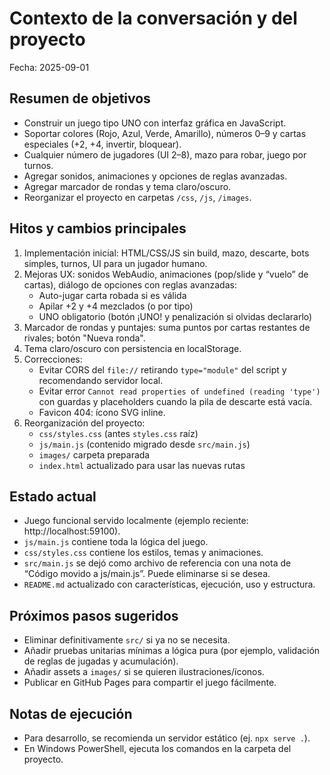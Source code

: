 # Contexto de la conversación y del proyecto

Fecha: 2025-09-01

## Resumen de objetivos
- Construir un juego tipo UNO con interfaz gráfica en JavaScript.
- Soportar colores (Rojo, Azul, Verde, Amarillo), números 0–9 y cartas especiales (+2, +4, invertir, bloquear).
- Cualquier número de jugadores (UI 2–8), mazo para robar, juego por turnos.
- Agregar sonidos, animaciones y opciones de reglas avanzadas.
- Agregar marcador de rondas y tema claro/oscuro.
- Reorganizar el proyecto en carpetas `/css`, `/js`, `/images`.

## Hitos y cambios principales
1. Implementación inicial: HTML/CSS/JS sin build, mazo, descarte, bots simples, turnos, UI para un jugador humano.
2. Mejoras UX: sonidos WebAudio, animaciones (pop/slide y “vuelo” de cartas), diálogo de opciones con reglas avanzadas:
   - Auto-jugar carta robada si es válida
   - Apilar +2 y +4 mezclados (o por tipo)
   - UNO obligatorio (botón ¡UNO! y penalización si olvidas declararlo)
3. Marcador de rondas y puntajes: suma puntos por cartas restantes de rivales; botón "Nueva ronda".
4. Tema claro/oscuro con persistencia en localStorage.
5. Correcciones:
   - Evitar CORS del `file://` retirando `type="module"` del script y recomendando servidor local.
   - Evitar error `Cannot read properties of undefined (reading 'type')` con guardas y placeholders cuando la pila de descarte está vacía.
   - Favicon 404: ícono SVG inline.
6. Reorganización del proyecto:
   - `css/styles.css` (antes `styles.css` raíz)
   - `js/main.js` (contenido migrado desde `src/main.js`)
   - `images/` carpeta preparada
   - `index.html` actualizado para usar las nuevas rutas

## Estado actual
- Juego funcional servido localmente (ejemplo reciente: http://localhost:59100).
- `js/main.js` contiene toda la lógica del juego.
- `css/styles.css` contiene los estilos, temas y animaciones.
- `src/main.js` se dejó como archivo de referencia con una nota de “Código movido a js/main.js”. Puede eliminarse si se desea.
- `README.md` actualizado con características, ejecución, uso y estructura.

## Próximos pasos sugeridos
- Eliminar definitivamente `src/` si ya no se necesita.
- Añadir pruebas unitarias mínimas a lógica pura (por ejemplo, validación de reglas de jugadas y acumulación).
- Añadir assets a `images/` si se quieren ilustraciones/íconos.
- Publicar en GitHub Pages para compartir el juego fácilmente.

## Notas de ejecución
- Para desarrollo, se recomienda un servidor estático (ej. `npx serve .`).
- En Windows PowerShell, ejecuta los comandos en la carpeta del proyecto.
